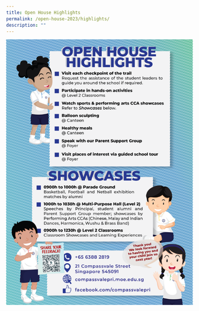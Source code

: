 ```yaml
---
title: Open House Highlights
permalink: /open-house-2023/highlights/
description: ""
---
```


![](/images/openhouse-programme_page%204-%20highlights.png)